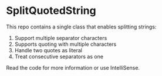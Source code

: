 # SplitQuotedString
This repo contains a single class that enables splitting strings:

1. Support multiple separator characters
2. Supports quoting with multiple characters
3. Handle two quotes as literal
4. Treat consecutive separators as one


Read the code for more information or use IntelliSense.
